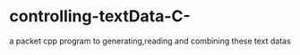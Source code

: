 # controlling-textData-C-
a packet cpp program to generating,reading and combining these text datas
